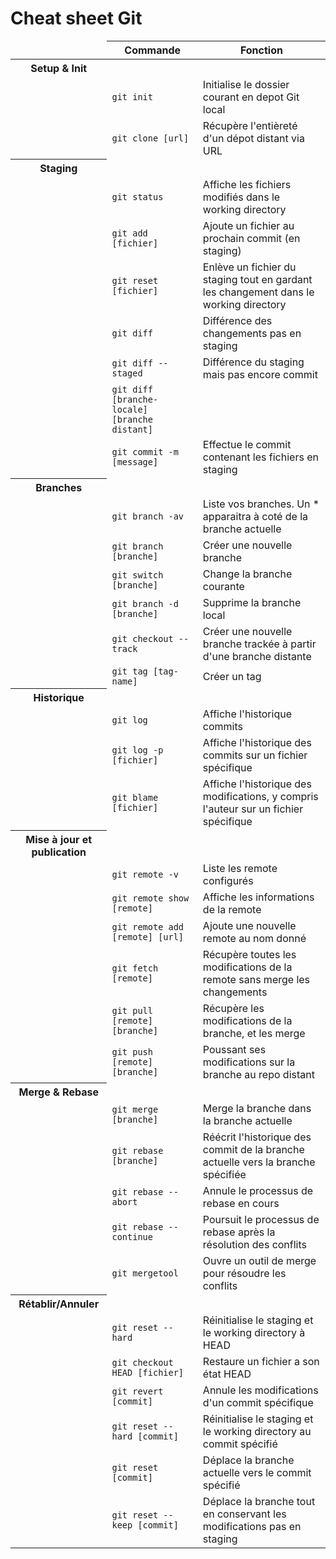 # Cheat sheet Git

<table>
    <thead>
        <tr>
            <td></td>
            <th>Commande</th>
            <th>Fonction</th>
        </tr>   
    </thead>
    <tbody>
        <tr>
            <th>Setup & Init</th>
        </tr>
        <tr>
            <td></td>
            <td><code>git init</code></td>
            <td>Initialise le dossier courant en depot Git local</td>
        </tr>
         <tr>
            <td></td>
            <td><code>git clone [url]</code></td>
            <td>Récupère l'entièreté d'un dépot distant via URL</td>
        </tr>
        <tr>
        <tr>
            <th>Staging</th>
        </tr>
            <td></td>
            <td><code>git status</code></td>
            <td>Affiche les fichiers modifiés dans le working directory</td>
        </tr>
        <tr>
            <td></td>
            <td><code>git add [fichier]</code></td>
            <td>Ajoute un fichier au prochain commit (en staging)</td>
        </tr>
        <tr>
            <td></td>
            <td><code>git reset [fichier]</code></td>
            <td>Enlève un fichier du staging tout en gardant les changement dans le working directory</td>
        </tr>
         <tr>
            <td></td>
            <td><code>git diff</code></td>
            <td>Différence des changements pas en staging</td>
        </tr>
        <tr>
            <td></td>
            <td><code>git diff --staged</code></td>
            <td>Différence du staging mais pas encore commit</td>
        </tr>
        <tr>
            <td></td>
            <td><code>git diff [branche-locale] [branche distant]</code></td>
            <td></td>
        </tr>
        <tr>
            <td></td>
            <td><code>git commit -m [message]</code></td>
            <td>Effectue le commit contenant les fichiers en staging</td>
        </tr>
        <tr>
            <th>Branches</th>
        </tr>
        <tr>
            <td></td>
            <td><code>git branch -av</code></td>
            <td>Liste vos branches. Un * apparaitra à coté de la branche actuelle</td>
        </tr>
        <tr>
            <td></td>
            <td><code>git branch [branche]</code></td>
            <td>Créer une nouvelle branche</td>
        </tr>
        <tr>
            <td></td>
            <td><code>git switch [branche]</code></td>
            <td>Change la branche courante</td>
        </tr>
        <tr>
            <td></td>
            <td><code>git branch -d [branche]</code></td>
            <td>Supprime la branche local</td>
        </tr>
        <tr>
            <td></td>
            <td><code>git checkout --track</code></td>
            <td>Créer une nouvelle branche trackée à partir d'une branche distante</td>
            <tr>
                <td></td>
                <td><code>git tag [tag-name]</code></td>
                <td>Créer un tag </td>
            </tr>
        </tr>
        <tr>
            <th>Historique</th> 
        </tr>
        <tr>
            <td></td>
            <td><code>git log</code></td>
            <td>Affiche l'historique commits</td>
        </tr>
        <tr>
            <td></td>
            <td><code>git log -p [fichier]</code></td>
            <td>Affiche l'historique des commits sur un fichier spécifique</td>
        </tr>
        <tr>
            <td></td>
            <td><code>git blame [fichier]</code></td>
            <td>Affiche l'historique des modifications, y compris l'auteur sur un fichier spécifique</td>
        </tr>
        <tr>
            <th>Mise à jour et publication</th>
        </tr>
        <tr>
            <td></td>
            <td><code>git remote -v</code></td>
            <td>Liste les remote configurés</td>
        </tr>
        <tr>
            <td></td>
            <td><code>git remote show [remote]</code></td>
            <td>Affiche les informations de la remote</td>
        </tr>
        <tr>
            <td></td>
            <td><code>git remote add [remote] [url]</code></td>
            <td>Ajoute une nouvelle remote au nom donné</td>
        </tr>
        <tr>
            <td></td>
            <td><code>git fetch [remote]</code></td>
            <td>Récupère toutes les modifications de la remote sans merge les changements</td>
        </tr>
        <tr>
            <td></td>
            <td><code>git pull [remote] [branche]</code></td>
            <td>Récupère les modifications de la branche, et les merge</td>
        </tr>
        <tr>
            <td></td>
            <td><code>git push [remote] [branche]</code></td>
            <td>Poussant ses modifications sur la branche au repo distant</td>
        </tr>
        <tr>
            <th>Merge & Rebase</th>
        </tr>
        <tr>
            <td></td>
            <td><code>git merge [branche]</code></td>
            <td>Merge la branche dans la branche actuelle</td>
        </tr>
        <tr>
            <td></td>
            <td><code>git rebase [branche]</code></td>
            <td>Réécrit l'historique des commit de la branche actuelle vers la branche spécifiée</td>
        </tr>
        <tr>
            <td></td>
            <td><code>git rebase --abort</code></td>
            <td>Annule le processus de rebase en cours</td>
        </tr>
        <tr>
            <td></td>
            <td><code>git rebase --continue</code></td>
            <td>Poursuit le processus de rebase après la résolution des conflits</td>
        </tr>
        <tr>
            <td></td>
            <td><code>git mergetool</code></td>
            <td>Ouvre un outil de merge pour résoudre les conflits</td>
        </tr>
        <tr>
            <th>Rétablir/Annuler</th>
        </tr>
        <tr>
            <td></td>
            <td><code>git reset --hard</code></td>
            <td>Réinitialise le staging et le working directory à HEAD</td>
        </tr>
        <tr>
            <td></td>
            <td><code>git checkout HEAD [fichier]</code></td>
            <td>Restaure un fichier a son état HEAD</td>
        </tr>
        <tr>
            <td></td>
            <td><code>git revert [commit]</code></td>
            <td>Annule les modifications d'un commit spécifique</td>
        </tr>
        <tr>
            <td></td>
            <td><code>git reset --hard [commit]</code></td>
            <td>Réinitialise le staging et le working directory au commit spécifié</td>
        </tr>
        <tr>
            <td></td>
            <td><code>git reset [commit]</code></td>
            <td>Déplace la branche actuelle vers le commit spécifié</td>
        </tr>
        <tr>
            <td></td>
            <td><code>git reset --keep [commit]</code></td>
            <td>Déplace la branche tout en conservant les modifications pas en staging</td>
        </tr>
    </tbody>

</table>
